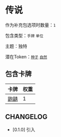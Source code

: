 # 传说

作为补充包选项时数量：`1`

包含类型：`手牌` `单位`

主题：独特

潜在Token：[`种子`](种子.md) [`自然`](自然.md)

## 包含卡牌

卡牌 | 权重
--- | ---
[鼩鼱](../卡牌/鼩鼱.md) | 1

## CHANGELOG

- [0.1.0] 引入
